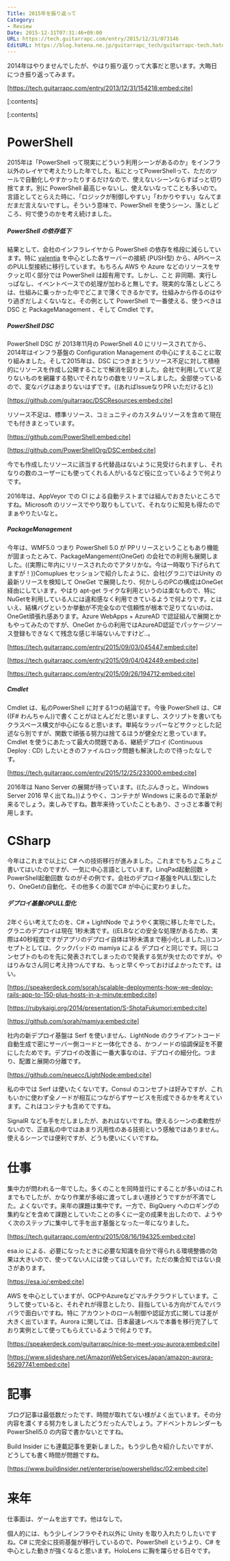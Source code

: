 ```yaml
---
Title: 2015年を振り返って
Category:
- Review
Date: 2015-12-31T07:31:46+09:00
URL: https://tech.guitarrapc.com/entry/2015/12/31/073146
EditURL: https://blog.hatena.ne.jp/guitarrapc_tech/guitarrapc-tech.hatenablog.com/atom/entry/6653586347150826177
---
```


2014年はやりませんでしたが、やはり振り返りって大事だと思います。大晦日につき振り返ってみます。

[https://tech.guitarrapc.com/entry/2013/12/31/154218:embed:cite]


[:contents]

[:contents]

# PowerShell

2015年は「PowerShell って現実にどういう利用シーンがあるのか」をインフラ以外のレイヤで考えたりした年でした。私にとってPowerShellって、ただのツールで自動化しやすかったりするだけなので、使えないシーンならすぱっと切り捨てます。別に PowerShell 最高じゃないし、使えないなってことも多いので。言語としてとらえた時に、「ロジックが制御しやすい」「わかりやすい」なんてまだまだ言えないですし。そういう意味で、PowerShell を使うシーン、落としどころ、何で使うのかを考え続けました。

##### PowerShell の依存低下

結果として、会社のインフラレイヤから PowerShell の依存を格段に減らしています。特に [valentia](https://github.com/guitarrapc/valentia) を中心とした各サーバーの接続 (PUSH型) から、APIベースのPULL型接続に移行しています。もちろん AWS や Azure などのリソースをサクッと叩く部分では PowerShell は超有用です。しかし、こと 非同期、実行しっぱなし、イベントベースでの処理が加わると無しです。現実的な落としどころは、仕組みに乗っかった中でどこまで薄くできるかです。仕組みから作るのはやり過ぎだしよくないなと。その例として PowerShell で一番使える、使うべきは DSC と PackageManagement 、そして Cmdlet です。

##### PowerShell DSC

PowerShell DSC が 2013年11月の PowerShell 4.0 にリリースされてから、2014年はインフラ基盤の Configuration Management の中心にすえることに取り組みました。そして2015年は、DSC につきまとうリソース不足に対して積極的にリソースを作成し公開することで解消を図りました。会社で利用していて足りないものを網羅する勢いでそれなりの数をリリースしました。全部使っているので、変なバグはあまりないはずです。((あればIssueなりPR いただけると))

[https://github.com/guitarrapc/DSCResources:embed:cite]

リソース不足は、標準リソース、コミュニティのカスタムリソースを含めて現在でも付きまとっています。

[https://github.com/PowerShell:embed:cite]

[https://github.com/PowerShellOrg/DSC:embed:cite]

今でも作成したリソースに該当する代替品はないように見受けられますし、それなりの数のユーザーにも使ってくれる人がいるなど役に立っているようで何よりです。

2016年は、AppVeyor での CI による自動テストまでは組んでおきたいところですね。Microsoft のリソースでやり取りもしていて、それなりに知見も得たのでまぁやりたいなと。

##### PackageManagement

今年は、WMF5.0 つまり PowerShell 5.0 が PPリリースということもあり機能が固まったとみて、PackageMangement(OneGet) の会社での利用も展開しました。((実際に年内にリリースされたのでアタリかな。今は一時取り下げられてますが！))Comuplues セッションで紹介したように、会社(グラニ)ではUnity の最新リリースを検知して OneGet で展開したり、何かしらのPCの構成はOneGet 経由にしています。やはり apt-get ライクな利用というのは楽なもので、特に NuGetを利用している人には違和感なく利用できているようで何よりです。とはいえ、結構バグというか挙動が不完全なので信頼性が根本で足りてないのは、OneGet頑張れ感あります。Azure WebApps + AzureAD で認証組んで展開とかもやってみたのですが、OneGet からの利用ではAzureAD認証でパッケージソース登録もできなくて残念な感じ半端ないんですけど..。

[https://tech.guitarrapc.com/entry/2015/09/03/045447:embed:cite]

[https://tech.guitarrapc.com/entry/2015/09/04/042449:embed:cite]

[https://tech.guitarrapc.com/entry/2015/09/26/194712:embed:cite]

##### Cmdlet

Cmdlet は、私のPowerShell に対する1つの結論です。今後 PowerShell は、C# ((F# わんちゃん))で書くことがほとんどだと思いますし、スクリプトを書いてもクラスベース構文が中心になると思います。単純なラッパーなどサクッとした記述なら別ですが、関数で頑張る努力は捨てるほうが健全だと思っています。Cmdlet を使うにあたって最大の問題である、継続デプロイ (Continuous Deploy : CD) したいときのファイルロック問題も解決したので待ったなしです。

[https://tech.guitarrapc.com/entry/2015/12/25/233000:embed:cite]

2016年は Nano Server の展開が待っています。((たぶんきっと。Windows Server 2016 早く出てね。))ようやく、コンテナが Windows に来るので革新が来るでしょう。楽しみですね。数年来待っていたこともあり、さっさと本番で利用します。

# CSharp

今年はこれまで以上に C# への技術移行が進みました。これまでもちょこちょこ書いてはいたのですが、一気に中心言語としています。LinqPad起動回数 > PowerShell起動回数 なのがその例です。会社のデプロイ基盤をPULL型にしたり、OneGetの自動化、その他多くの面でC# が中心に変わりました。

##### デプロイ基盤のPULL型化

2年ぐらい考えてたのを、C# + LightNode でようやく実現に移した年でした。グラニのデプロイは現在 1秒未満です。((ELBなどの安全な処理があるため、実際は40秒程度ですがアプリのデプロイ自体は1秒未満まで極小化しました。))コンセプトとしては、クックパッドの mamiya による デプロイと同じです。同じコンセプトのものを先に発表されてしまったので発表する気が失せたのですが。やはりみなさん同じ考え持つんですね、もっと早くやっておけばよかったです。はい。

[https://speakerdeck.com/sorah/scalable-deployments-how-we-deploy-rails-app-to-150-plus-hosts-in-a-minute:embed:cite]

[https://rubykaigi.org/2014/presentation/S-ShotaFukumori:embed:cite]

[https://github.com/sorah/mamiya:embed:cite]

社内の新デプロイ基盤は Serf を使いません、LightNode のクライアントコード自動生成で密にサーバー側コードと一体化できる、かつノードの協調保証を不要にしたためです。デプロイの改善に一番大事なのは、デプロイの細分化。つまり、配置と展開の分離です。

[https://github.com/neuecc/LightNode:embed:cite]

私の中では Serf は使いたくないです。Consul のコンセプトは好みですが、これもいかに使わず全ノードが相互につながらずサービスを形成できるかを考えています。これはコンテナも含めてですね。

SignalR なども手をだしましたが、あれはないですね。使えるシーンの柔軟性がないので、正直私の中ではあまり汎用性のある技術という感触ではありません。使えるシーンでは便利ですが、どうも使いにくいですね。



# 仕事

集中力が問われる一年でした。多くのことを同時並行にすることが多いのはこれまでもでしたが、かなり作業が多岐に渡ってしまい進捗どうですかが不満でした。よくないです。来年の課題は集中です。一方で、BigQuery へのロギングの集約などを含めて課題としていたことの多くに一定の成果を出したので、ようやく次のステップに集中して手を出す基盤となった一年になりました。

[https://tech.guitarrapc.com/entry/2015/08/16/194325:embed:cite]

esa.io による、必要になったときに必要な知識を自分で得られる環境整備の効果は大きいので、使ってない人には使ってほしいです。ただの集合知ではない良さがあります。

[https://esa.io/:embed:cite]

AWS を中心としていますが、GCPやAzureなどマルチクラウドしています。こうして使っていると、それぞれが得意としたり、目指している方向がてんでバラバラで面白いですね。特に アカウントのロール制御や認証方式に関しては差が大きく出ています。Aurora に関しては、日本最速レベルで本番を移行完了しており実例として使ってもらえているようで何よりです。

[https://speakerdeck.com/guitarrapc/nice-to-meet-you-aurora:embed:cite]

[https://www.slideshare.net/AmazonWebServicesJapan/amazon-aurora-56297741:embed:cite]


# 記事

ブログ記事は最低数だったです、時間が取れてない様がよく出ています。その分内容を濃くする努力をしましたどうだったんでしょう。アドベントカレンダーも PowerShell5.0 の内容で書かないとですね。

Build Insider にも連載記事を更新しました。もう少し色々紹介したいですが、どうしても書く時間が問題ですね。

[https://www.buildinsider.net/enterprise/powershelldsc/02:embed:cite]

# 来年

仕事面は、ゲームを出すです。他はなしで。

個人的には、もう少しインフラやそれ以外に Unity を取り入れたりしたいですね。C# に完全に技術基盤が移行しているので、PowerShell というより、C# を中心とした動きが強くなると思います。HoloLens に胸を躍らせる日々です。
